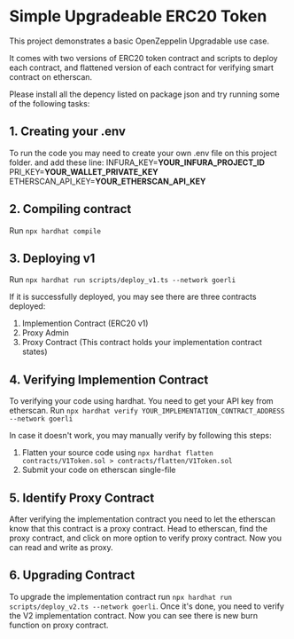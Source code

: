 # Simple Upgradeable ERC20 Token

This project demonstrates a basic OpenZeppelin Upgradable use case.

 It comes with two versions of ERC20 token contract and scripts to deploy each contract, and flattened version of each contract for verifying smart contract on etherscan.

Please install all the depency listed on package json and try running some of the following tasks:

## 1. Creating your .env
To run the code you may need to create your own .env file on this project folder. and add these line:
INFURA_KEY=**YOUR_INFURA_PROJECT_ID**
PRI_KEY=**YOUR_WALLET_PRIVATE_KEY**
ETHERSCAN_API_KEY=**YOUR_ETHERSCAN_API_KEY**

## 2. Compiling contract
Run ```npx hardhat compile```

## 3. Deploying v1
Run ```npx hardhat run scripts/deploy_v1.ts --network goerli```

If it is successfully deployed, you may see there are three contracts deployed:
  1. Implemention Contract (ERC20 v1)
  2. Proxy Admin
  3. Proxy Contract (This contract holds your implementation contract states)

## 4. Verifying Implemention Contract
To verifying your code using hardhat. You need to get your API key from etherscan. Run ```npx hardhat verify YOUR_IMPLEMENTATION_CONTRACT_ADDRESS --network goerli```

In case it doesn't work, you may manually verify by following this steps:
  1. Flatten your source code using ```npx hardhat flatten contracts/V1Token.sol > contracts/flatten/V1Token.sol```
  2. Submit your code on etherscan single-file

## 5. Identify Proxy Contract
After verifying the implementation contract you need to let the etherscan know that this contract is a proxy contract. Head to etherscan, find the proxy contract, and click on more option to verify proxy contract. Now you can read and write as proxy.

## 6. Upgrading Contract
To upgrade the implementation contract run ```npx hardhat run scripts/deploy_v2.ts --network goerli```. Once it's done, you need to verify the V2 implementation contract. Now you can see there is new burn function on proxy contract.


 





